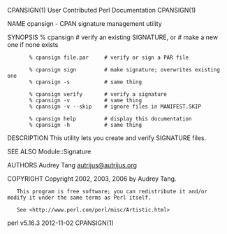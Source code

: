 CPANSIGN(1)                                                                          User Contributed Perl Documentation                                                                          CPANSIGN(1)



NAME
       cpansign - CPAN signature management utility

SYNOPSIS
           % cpansign              # verify an existing SIGNATURE, or
                                   # make a new one if none exists

           % cpansign file.par     # verify or sign a PAR file

           % cpansign sign         # make signature; overwrites existing one
           % cpansign -s           # same thing

           % cpansign verify       # verify a signature
           % cpansign -v           # same thing
           % cpansign -v --skip    # ignore files in MANIFEST.SKIP

           % cpansign help         # display this documentation
           % cpansign -h           # same thing

DESCRIPTION
       This utility lets you create and verify SIGNATURE files.

SEE ALSO
       Module::Signature

AUTHORS
       Audrey Tang <autrijus@autrijus.org>

COPYRIGHT
       Copyright 2002, 2003, 2006 by Audrey Tang.

       This program is free software; you can redistribute it and/or modify it under the same terms as Perl itself.

       See <http://www.perl.com/perl/misc/Artistic.html>



perl v5.16.3                                                                                      2012-11-02                                                                                      CPANSIGN(1)
